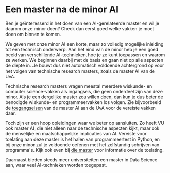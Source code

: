 # Een master na de minor AI

Ben je geïnteresserd in het doen van een AI-gerelateerde master en wil je daarom onze minor doen? Check dan eerst goed welke vakken je moet doen om binnen te komen.

We geven met onze minor AI een korte, maar zo volledig mogelijke inleiding tot een technisch onderwerp. Aan het eind van de minor heb je een goed beeld van verschillende AI-technieken, hoe je ze kunt toepassen en waarom ze werken. We beginnen daarbij met de basis en gaan niet op alle aspecten de diepte in. Je bouwt dus niet automatisch voldoende achtergrond op voor het volgen van technische research masters, zoals de master AI van de UvA.

Technische research masters vragen meestal meerdere wiskunde- en computer science-vakken als ingangseis, die geen onderdeel zijn van deze minor. Als je een dergelijke master zou willen doen, dan kun je dus beter de benodigde wiskunde- en programmeervakken los volgen. Zie bijvoorbeeld de [toegangseisen](https://www.uva.nl/shared-content/programmas/en/masters/artificial-intelligence/application-and-admission/dutch-prior-education/dutch-prior-education-foldout-menu.html#2-Check-entry-requirements
) van de master AI aan de UvA voor de vereiste vakken daar.

Toch zijn er een hoop opleidingen waar we beter op aansluiten. Zo heeft VU ook master AI, die niet alleen naar de technische aspecten kijkt, maar ook de menselijke en maatschappelijke implicaties van AI. Vereiste voor toelating aan deze master is het halen van programmeertest in Python, en bij onze minor zul je voldoende oefenen met het zelfstandig schrijven van programma's. Kijk ook even bij [die master](https://vuweb.vu.nl/en/education/master/artificial-intelligence/admissions) voor informatie over de toelating.

Daarnaast bieden steeds meer universiteiten een master in Data Science aan, waar veel AI-technieken worden toegepast.
